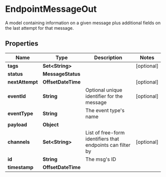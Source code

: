 

# EndpointMessageOut

A model containing information on a given message plus additional fields on the last attempt for that message.

## Properties

| Name | Type | Description | Notes |
|------------ | ------------- | ------------- | -------------|
|**tags** | **Set&lt;String&gt;** |  |  [optional] |
|**status** | **MessageStatus** |  |  |
|**nextAttempt** | **OffsetDateTime** |  |  [optional] |
|**eventId** | **String** | Optional unique identifier for the message |  [optional] |
|**eventType** | **String** | The event type&#39;s name |  |
|**payload** | **Object** |  |  |
|**channels** | **Set&lt;String&gt;** | List of free-form identifiers that endpoints can filter by |  [optional] |
|**id** | **String** | The msg&#39;s ID |  |
|**timestamp** | **OffsetDateTime** |  |  |



